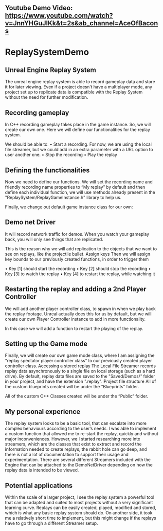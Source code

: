## Youtube Demo Video: https://www.youtube.com/watch?v=JnnYHGuJlKk&t=2s&ab_channel=AceOfBacons

# ReplaySystemDemo
## Unreal Engine Replay System
The unreal engine replay system is able to record gameplay data and store it for later viewing. Even if a project doesn't have a multiplayer mode, any project set up to replicate data is compatible with the Replay System without the need for further modification.


## Recording gameplay
In C++ recording gameplay takes place in the game instance. So, we will create our own one.
Here we will define our functionalities for the replay system.
 
We should be able to:
•	Start a recording. For now, we are using the local file streamer, but we could add in an extra parameter with a URL option to user another one.
•	Stop the recording
•	Play the replay


## Defining the functionalities
Now we need to define our functions. We will set the recording name and friendly recording name properties to “My replay” by default and then define each individual function, we will use methods already present in the "ReplaySystem/ReplayGameInstance.h" library to help us.
 

Finally, we change out default game instance class for our own:
 
## Demo net Driver
It will record network traffic for demos. When you watch your gameplay back, you will only see things that are replicated. 
 
This is the reason why we will add replication to the objects that we want to see on replays, like the projectile bullet.
Assign keys
Then we will assign key bounds to our previously created functions, in order to trigger them
 
•	Key [1] should start the recording
•	Key [2] should stop the recording
•	Key [3] to watch the replay
•	Key [4] to restart the replay, while watching it


## Restarting the replay and adding a 2nd Player Controller
We will add another player controller class, to spawn in when we play back the replay footage. Unreal actually does this for us by default, but we will create our own Player Controller instance to add in more functionality.
 
In this case we will add a function to restart the playing of the replay.


## Setting up the Game mode

Finally, we will create our own game mode class, where I am assigning the “replay spectator player controller class” to our previously created player controller class.
Accessing a stored replay
The Local File Streamer records replay data asynchronously to a single file on local storage (such as a hard drive). By default, replay data files are saved to the "Saved/Demos/" folder in your project, and have the extension ".replay".
Project file structure
All of the custom blueprints created will be under the “Blueprints” folder.
 
All of the custom C++ Classes created will be under the “Public” folder.
 


## My personal experience
The replay system looks to be a basic tool, that can escalate into more complex behaviours according to the user’s needs. I was able to implement a custom function that allowed me to re-start the replay, quickly and without major inconveniences. However, we I started researching more into streamers, which are the classes that exist to extract and record the information needed to create replays, the rabbit hole can go deep, and there is not a lot of documentation to support their usage and experimentation. There are several different Streamers included with the Engine that can be attached to the DemoNetDriver depending on how the replay data is intended to be viewed.


## Potential applications
Within the scale of a larger project, I see the replay system a powerful tool that can be adapted and suited to most projects without a very significant learning curve. Replays can be easily created, played, modified and stored, which is what any basic replay system should do. On another side, it took me a relatively short time to implement, but this might change if the replays have to go through a different Streamer setup.

